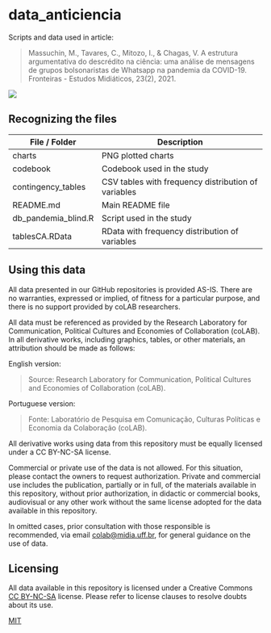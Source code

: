 # data_anticiencia

Scripts and data used in article:

> Massuchin, M., Tavares, C., Mitozo, I., & Chagas, V. A estrutura argumentativa do descrédito na ciência: uma análise de mensagens de grupos bolsonaristas de Whatsapp na pandemia da COVID-19. Fronteiras - Estudos Midiáticos, 23(2), 2021.

![](https://img.shields.io/badge/doi-10.4013%2Ffem.2021.232.11-ffb351)


## Recognizing the files

| File / Folder  | Description |
| ------------- | ------------- |
| charts  | PNG plotted charts  |
| codebook  | Codebook used in the study  |
| contingency_tables  | CSV tables with frequency distribution of variables  |
| README.md  | Main README file  |
| db_pandemia_blind.R  | Script used in the study  |
| tablesCA.RData  | RData with frequency distribution of variables  |


## Using this data

All data presented in our GitHub repositories is provided AS-IS. There are no warranties, expressed or implied, of fitness for a particular purpose, and there is no support provided by coLAB researchers.

All data must be referenced as provided by the Research Laboratory for Communication, Political Cultures and Economies of Collaboration (coLAB). In all derivative works, including graphics, tables, or other materials, an attribution should be made as follows:

English version:
> Source: Research Laboratory for Communication, Political Cultures and Economies of Collaboration (coLAB).

Portuguese version:
> Fonte: Laboratório de Pesquisa em Comunicação, Culturas Políticas e Economia da Colaboração (coLAB).

All derivative works using data from this repository must be equally licensed under a CC BY-NC-SA license.

Commercial or private use of the data is not allowed. For this situation, please contact the owners to request authorization. Private and commercial use includes the publication, partially or in full, of the materials available in this repository, without prior authorization, in didactic or commercial books, audiovisual or any other work without the same license adopted for the data available in this repository.

In omitted cases, prior consultation with those responsible is recommended, via email [colab@midia.uff.br](http://mailto:colab@midia.uff.br), for general guidance on the use of data.

## Licensing

All data available in this repository is licensed under a Creative Commons [CC BY-NC-SA](https://creativecommons.org/licenses/by-nc-sa/3.0/) license. Please refer to license clauses to resolve doubts about its use.

[MIT](https://choosealicense.com/licenses/mit/)

